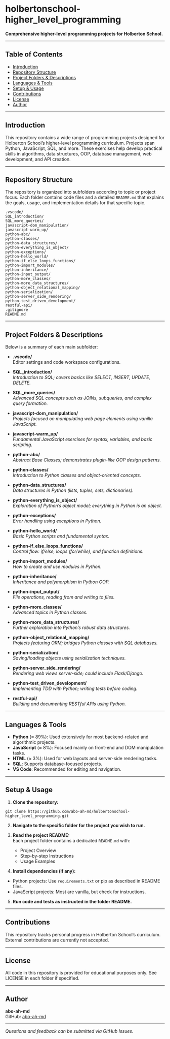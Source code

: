 # holbertonschool-higher_level_programming

**Comprehensive higher-level programming projects for Holberton School.**

---

## Table of Contents

- [Introduction](#introduction)
- [Repository Structure](#repository-structure)
- [Project Folders & Descriptions](#project-folders--descriptions)
- [Languages & Tools](#languages--tools)
- [Setup & Usage](#setup--usage)
- [Contributions](#contributions)
- [License](#license)
- [Author](#author)

---

## Introduction

This repository contains a wide range of programming projects designed for Holberton School’s higher-level programming curriculum. Projects span Python, JavaScript, SQL, and more. These exercises help develop practical skills in algorithms, data structures, OOP, database management, web development, and API creation.

---

## Repository Structure

The repository is organized into subfolders according to topic or project focus. Each folder contains code files and a detailed `README.md` that explains the goals, usage, and implementation details for that specific topic.

```
.vscode/
SQL_introduction/
SQL_more_queries/
javascript-dom_manipulation/
javascript-warm_up/
python-abc/
python-classes/
python-data_structures/
python-everything_is_object/
python-exceptions/
python-hello_world/
python-if_else_loops_functions/
python-import_modules/
python-inheritance/
python-input_output/
python-more_classes/
python-more_data_structures/
python-object_relational_mapping/
python-serialization/
python-server_side_rendering/
python-test_driven_development/
restful-api/
.gitignore
README.md
```

---

## Project Folders & Descriptions

Below is a summary of each main subfolder:

- **.vscode/**  
  Editor settings and code workspace configurations.

- **SQL_introduction/**  
  *Introduction to SQL; covers basics like SELECT, INSERT, UPDATE, DELETE.*

- **SQL_more_queries/**  
  *Advanced SQL concepts such as JOINs, subqueries, and complex query formation.*

- **javascript-dom_manipulation/**  
  *Projects focused on manipulating web page elements using vanilla JavaScript.*

- **javascript-warm_up/**  
  *Fundamental JavaScript exercises for syntax, variables, and basic scripting.*

- **python-abc/**  
  *Abstract Base Classes; demonstrates plugin-like OOP design patterns.*

- **python-classes/**  
  *Introduction to Python classes and object-oriented concepts.*

- **python-data_structures/**  
  *Data structures in Python (lists, tuples, sets, dictionaries).*

- **python-everything_is_object/**  
  *Exploration of Python’s object model; everything in Python is an object.*

- **python-exceptions/**  
  *Error handling using exceptions in Python.*

- **python-hello_world/**  
  *Basic Python scripts and fundamental syntax.*

- **python-if_else_loops_functions/**  
  *Control flow: if/else, loops (for/while), and function definitions.*

- **python-import_modules/**  
  *How to create and use modules in Python.*

- **python-inheritance/**  
  *Inheritance and polymorphism in Python OOP.*

- **python-input_output/**  
  *File operations, reading from and writing to files.*

- **python-more_classes/**  
  *Advanced topics in Python classes.*

- **python-more_data_structures/**  
  *Further exploration into Python’s robust data structures.*

- **python-object_relational_mapping/**  
  *Projects featuring ORM; bridges Python classes with SQL databases.*

- **python-serialization/**  
  *Saving/loading objects using serialization techniques.*

- **python-server_side_rendering/**  
  *Rendering web views server-side; could include Flask/Django.*

- **python-test_driven_development/**  
  *Implementing TDD with Python; writing tests before coding.*

- **restful-api/**  
  *Building and documenting RESTful APIs using Python.*

---

## Languages & Tools

- **Python** (≈ 89%): Used extensively for most backend-related and algorithmic projects.
- **JavaScript** (≈ 8%): Focused mainly on front-end and DOM manipulation tasks.
- **HTML** (≈ 3%): Used for web layouts and server-side rendering tasks.
- **SQL**: Supports database-focused projects.
- **VS Code**: Recommended for editing and navigation.

---

## Setup & Usage

1. **Clone the repository:**

```
git clone https://github.com/abo-ah-md/holbertonschool-higher_level_programming.git
```
2. **Navigate to the specific folder for the project you wish to run.**

3. **Read the project README:**  
Each project folder contains a dedicated `README.md` with:
   - Project Overview
   - Step-by-step Instructions
   - Usage Examples

4. **Install dependencies (if any):**
- Python projects: Use `requirements.txt` or pip as described in README files.
- JavaScript projects: Most are vanilla, but check for instructions.

5. **Run code and tests as instructed in the folder README.**

---

## Contributions

This repository tracks personal progress in Holberton School’s curriculum. External contributions are currently not accepted.

---

## License

All code in this repository is provided for educational purposes only. See LICENSE in each folder if specified.

---

## Author

**abo-ah-md**  
GitHub: [abo-ah-md](https://github.com/abo-ah-md)

---

_Questions and feedback can be submitted via GitHub Issues._

